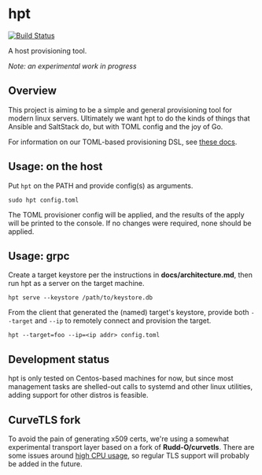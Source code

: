 # hpt

[![Build Status](https://travis-ci.org/anxiousmodernman/hpt.svg?branch=master)](https://travis-ci.org/anxiousmodernman/hpt)

A host provisioning tool. 

_Note: an experimental work in progress_

## Overview

This project is aiming to be a simple and general provisioning tool for modern
linux servers. Ultimately we want hpt to do the kinds of things that Ansible and
SaltStack do, but with TOML config and the joy of Go.

For information on our TOML-based provisioning DSL, see [these docs](docs/provisioning_config_format.md).

## Usage: on the host 

Put `hpt` on the PATH and provide config(s) as arguments.

```
sudo hpt config.toml
```

The TOML provisioner config will be applied, and the results of the apply will 
be printed to the console. If no changes were required, none should be applied.

## Usage: grpc 

Create a target keystore per the instructions in **docs/architecture.md**, then
run hpt as a server on the target machine.

```
hpt serve --keystore /path/to/keystore.db
```

From the client that generated the (named) target's keystore, provide both 
`--target` and `--ip` to remotely connect and provision the target.

```
hpt --target=foo --ip=<ip addr> config.toml
```

## Development status

hpt is only tested on Centos-based machines for now, but since most management
tasks are shelled-out calls to systemd and other linux utilities, adding support
for other distros is feasible.

## CurveTLS fork

To avoid the pain of generating x509 certs, we're using a somewhat experimental
transport layer based on a fork of **Rudd-O/curvetls**. There are some 
issues around [high CPU usage](#17), so regular TLS support will probably
be added in the future.

